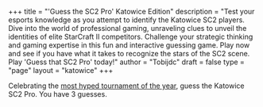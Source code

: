 +++
title = "'Guess the SC2 Pro' Katowice Edition"
description = "Test your esports knowledge as you attempt to identify the Katowice SC2 players. Dive into the world of professional gaming, unraveling clues to unveil the identities of elite StarCraft II competitors. Challenge your strategic thinking and gaming expertise in this fun and interactive guessing game. Play now and see if you have what it takes to recognize the stars of the SC2 scene. Play 'Guess that SC2 Pro' today!"
author = "Tobijdc"
draft = false
type = "page"
layout = "katowice"
+++

Celebrating the [most hyped tournament of the year](https://liquipedia.net/starcraft2/IEM_Katowice/2024), guess the Katowice SC2 Pro.
You have 3 guesses.
